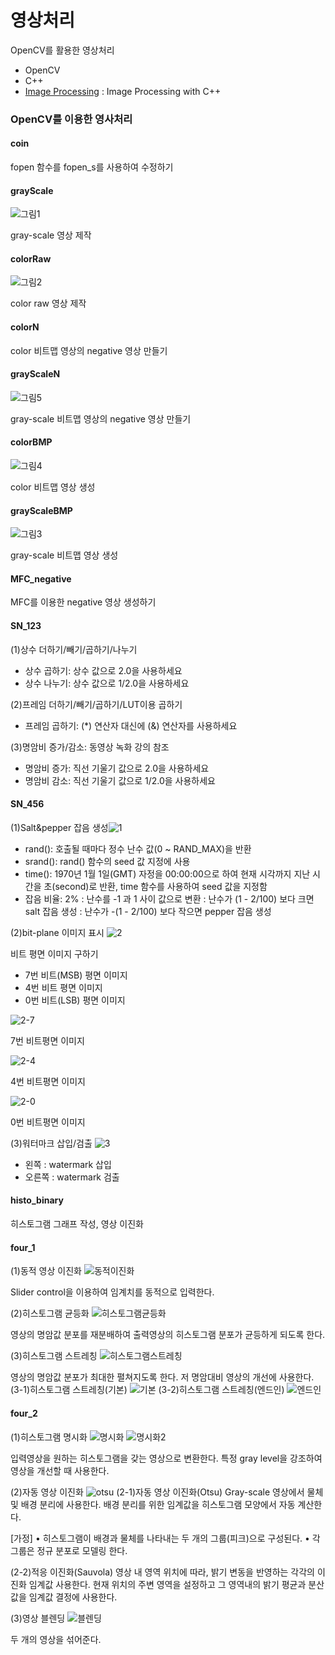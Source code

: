 # 영상처리
OpenCV를 활용한 영상처리

- OpenCV
- C++
- [Image Processing](https://github.com/hyejeong99/Image-Processing) : Image Processing with C++

### OpenCV를 이용한 영사처리
#### coin
fopen 함수를 fopen_s를 사용하여 수정하기

#### grayScale
![그림1](https://user-images.githubusercontent.com/59854960/113371765-0f8fcf00-93a2-11eb-8c7c-c5405e1b284c.png)

gray-scale 영상 제작
#### colorRaw
![그림2](https://user-images.githubusercontent.com/59854960/113371766-10286580-93a2-11eb-97cd-daa2f77b1a82.png)

color raw 영상 제작

#### colorN

color 비트맵 영상의 negative 영상 만들기

#### grayScaleN
![그림5](https://user-images.githubusercontent.com/59854960/113372350-72ce3100-93a3-11eb-9a9a-98bdbd3fc88a.JPG)

gray-scale 비트맵 영상의 negative 영상 만들기

#### colorBMP
![그림4](https://user-images.githubusercontent.com/59854960/113371990-8e850780-93a2-11eb-98bd-45a8ec1594b5.png)

color 비트맵 영상 생성

#### grayScaleBMP
![그림3](https://user-images.githubusercontent.com/59854960/113371988-8d53da80-93a2-11eb-9faf-5f9ebf95bfe9.png)

gray-scale 비트맵 영상 생성
#### MFC_negative

MFC를 이용한 negative 영상 생성하기

#### SN_123
(1)상수 더하기/빼기/곱하기/나누기
- 상수 곱하기: 상수 값으로 2.0을 사용하세요
- 상수 나누기: 상수 값으로 1/2.0을 사용하세요

(2)프레임 더하기/빼기/곱하기/LUT이용 곱하기
 - 프레임 곱하기: (*) 연산자 대신에 (&) 연산자를 사용하세요

(3)명암비 증가/감소: 동영상 녹화 강의 참조
- 명암비 증가: 직선 기울기 값으로 2.0을 사용하세요
- 명암비 감소: 직선 기울기 값으로 1/2.0을 사용하세요

#### SN_456
(1)Salt&pepper 잡음 생성![1](https://user-images.githubusercontent.com/59854960/113372900-9d6cb980-93a4-11eb-826c-4dfa5ba90835.png)

- rand(): 호출될 때마다 정수 난수 값(0 ~ RAND_MAX)을 반환
- srand(): rand()  함수의 seed 값 지정에 사용
- time(): 1970년 1월 1일(GMT) 자정을 00:00:00으로 하여 현재 시각까지 지난 시간을 초(second)로 반환, time 함수를 사용하여 seed 값을 지정함 
- 잡음 비율: 2%
: 난수를  -1 과 1 사이 값으로 변환
: 난수가  (1 - 2/100) 보다 크면 salt 잡음 생성
: 난수가 -(1 - 2/100) 보다 작으면 pepper 잡음 생성

(2)bit-plane 이미지 표시
![2](https://user-images.githubusercontent.com/59854960/113372904-9e9de680-93a4-11eb-877b-2100d41bf6ed.png)

비트 평면 이미지 구하기
- 7번 비트(MSB) 평면 이미지
- 4번 비트 평면 이미지
- 0번 비트(LSB) 평면 이미지

![2-7](https://user-images.githubusercontent.com/59854960/113372909-9f367d00-93a4-11eb-9a50-500164e3d1f7.png)

7번 비트평면 이미지

![2-4](https://user-images.githubusercontent.com/59854960/113372907-9f367d00-93a4-11eb-81ad-1f5725d59a28.png)

4번 비트평면 이미지

![2-0](https://user-images.githubusercontent.com/59854960/113372905-9e9de680-93a4-11eb-9e03-cb15940e9084.png)

0번 비트평면 이미지

(3)워터마크 삽입/검출
![3](https://user-images.githubusercontent.com/59854960/113372910-9fcf1380-93a4-11eb-92f0-e5ee84ca06ed.png)

- 왼쪽 : watermark 삽입
- 오른쪽 : watermark 검출

#### histo_binary
히스토그램 그래프 작성, 영상 이진화

#### four_1
(1)동적 영상 이진화
![동적이진화](https://user-images.githubusercontent.com/59854960/113373660-54b60000-93a6-11eb-8be2-7984dfd8137d.JPG)

Slider control을 이용하여 임계치를 동적으로 입력한다.

(2)히스토그램 균등화
![히스토그램균등화](https://user-images.githubusercontent.com/59854960/113373663-554e9680-93a6-11eb-8bb0-cfaa4ab41d47.JPG)

영상의 명암값 분포를 재분배하여 출력영상의 히스토그램 분포가 균등하게 되도록 한다.

(3)히스토그램 스트레칭
![히스토그램스트레칭](https://user-images.githubusercontent.com/59854960/113373664-554e9680-93a6-11eb-9765-03db8aba3f58.JPG)

영상의 명암값 분포가 최대한 펼쳐지도록 한다.
저 명암대비 영상의 개선에 사용한다.
(3-1)히스토그램 스트레칭(기본)
![기본](https://user-images.githubusercontent.com/59854960/113373659-541d6980-93a6-11eb-8f0f-8c542c495966.JPG)
(3-2)히스토그램 스트레칭(엔드인)
![엔드인](https://user-images.githubusercontent.com/59854960/113373661-54b60000-93a6-11eb-9ba6-aad374ef19fd.JPG)

#### four_2
(1)히스토그램 명시화
![명시화](https://user-images.githubusercontent.com/59854960/113374400-073a9280-93a8-11eb-9f3c-82086a9b25e1.JPG)
![명시화2](https://user-images.githubusercontent.com/59854960/113374401-073a9280-93a8-11eb-9e8e-2a0da749c05b.JPG)

입력영상을 원하는 히스토그램을 갖는 영상으로 변환한다.
특정 gray level을 강조하여 영상을 개선할 때 사용한다.

(2)자동 영상 이진화
![otsu](https://user-images.githubusercontent.com/59854960/113374397-06096580-93a8-11eb-96ab-06df13b4f01c.JPG)
(2-1)자동 영상 이진화(Otsu)
Gray-scale 영상에서 물체 및 배경 분리에 사용한다.
배경 분리를 위한 임계값을 히스토그램 모양에서 자동 계산한다.

[가정]
• 히스토그램이 배경과 물체를 나타내는 두 개의 그룹(피크)으로 구성된다.
• 각 그룹은 정규 분포로 모델링 한다.

(2-2)적응 이진화(Sauvola)
영상 내 영역 위치에 따라, 밝기 변동을 반영하는 각각의 이진화 임계값 사용한다.
현재 위치의 주변 영역을 설정하고 그 영역내의 밝기 평균과 분산 값을 임계값 결정에 사용한다.

(3)영상 블렌딩
![블렌딩](https://user-images.githubusercontent.com/59854960/113374404-07d32900-93a8-11eb-9ab1-353639f4495f.jpg)

두 개의 영상을 섞어준다.
